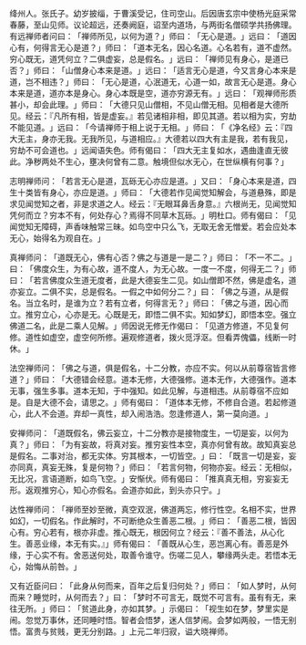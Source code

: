 绛州人。张氏子。幼岁披缁，于曹溪受记，住司空山。后因唐玄宗中使杨光庭采常春藤，至山见师。议论超远，还奏阙庭，诏至内道场，与两街名僧硕学共扬佛理。有远禅师者问曰：​「禅师所见，以何为道？​」师曰：​「无心是道。​」远曰：​「道因心有，何得言无心是道？​」师曰：​「道本无名，因心名道。心名若有，道不虚然。穷心既无，道凭何立？二俱虚妄，总是假名。​」远曰：​「禅师见有身心，是道已否？​」师曰：​「山僧身心本来是道。​」远曰：​「适言无心是道，今又言身心本来是道，岂不相违？​」师曰：​「无心是道，心泯道无，心道一如，故言无心是道。身心本来是道，道亦本是身心。身心本既是空，道亦穷源无有。​」远曰：​「观禅师形质甚小，却会此理。​」师曰：​「大德只见山僧相，不见山僧无相。见相者是大德所见。经云：『凡所有相，皆是虚妄。』若见诸相非相，即见其道。若以相为实，穷劫不能见道。​」远曰：​「今请禅师于相上说于无相。​」师曰：​「​《净名经》云：『四大无主，身亦无我。无我所见，与道相应。』大德若以四大有主是我，若有我见，穷劫不可会道也。​」远闻语失色。师有偈曰：​「四大无主复如水，遇曲逢直无彼此。净秽两处不生心，壅决何曾有二意。触境但似水无心，在世纵横有何事？​」

志明禅师问：​「若言无心是道，瓦砾无心亦应是道。​」又曰：​「身心本来是道，四生十类皆有身心，亦应是道。​」师曰：​「大德若作见闻觉知解会，与道悬殊，即是求见闻觉知之者，非是求道之人。经云：『无眼耳鼻舌身意。』六根尚无，见闻觉知凭何而立？穷本不有，何处存心？焉得不同草木瓦砾。​」明杜口。师有偈曰：​「见闻觉知无障碍，声香味触常三昧。如鸟空中只么飞，无取无舍无憎爱。若会应处本无心，始得名为观自在。​」

真禅师问：​「道既无心，佛有心否？佛之与道是一是二？​」师曰：​「不一不二。​」曰：​「佛度众生，为有心故，道不度人，为无心故。一度一不度，何得无二？​」师曰：​「若言佛度众生道无度者，此是大德妄生二见。如山僧即不然，佛是虚名，道亦妄立。二俱不实，总是假名。一假之中如何分二？​」曰：​「佛之与道，从是假名。当立名时，是谁为立？若有立者，何得言无？​」师曰：​「佛之与道，因心而立。推穷立心，心亦是无。心既是无，即悟二俱不实。知如梦幻，即悟本空。强立佛道二名，此是二乘人见解。​」师因说无修无作偈曰：​「见道方修道，不见复何修。道性如虚空，虚空何所修。遍观修道者，拨火觅浮沤。但看弄傀儡，线断一时休。​」

法空禅师问：​「佛之与道，俱是假名，十二分教，亦应不实。何以从前尊宿皆言修道？​」师曰：​「大德错会经意。道本无修，大德强修。道本无作，大德强作。道本无事，强生多事。道本无知，于中强知。如此见解，与道相违。从前尊宿不应如是。自是大德不会，请思之。​」师有偈曰：​「道体本无修，不修自合道。若起修道心，此人不会道。弃却一真性，却入闹浩浩。忽逢修道人，第一莫向道。​」

安禅师问：​「道既假名，佛云妄立，十二分教亦是接物度生，一切是妄，以何为真？​」师曰：​「为有妄故，将真对妄。推穷妄性本空，真亦何曾有故。故知真妄总是假名。二事对治，都无实体。穷其根本，一切皆空。​」曰：​「既言一切是妄，妄亦同真，真妄无殊，复是何物？​」师曰：​「若言何物，何物亦妄。经云：无相似，无比况，言语道断，如鸟飞空。​」安惭伏。师有偈曰：​「推真真无相，穷妄妄无形。返观推穷心，知心亦假名。会道亦如此，到头亦只宁。​」

达性禅师问：​「禅师至妙至微，真空双泯，佛道两忘，修行性空。名相不实，世界如幻，一切假名。作此解时，不可断绝众生善恶二根。​」师曰：​「善恶二根，皆因心有。穷心若有，根亦非虚。推心既无，根因何立？经云：『善不善法，从心化生。善恶业缘，本无有实。』」师有偈曰：​「善既从心生，恶岂离心有。善恶是外缘，于心实不有。舍恶送何处，取善令谁守。伤嗟二见人，攀缘两头走。若悟本无心，始悔从前咎。​」

又有近臣问曰：​「此身从何而来，百年之后复归何处？​」师曰：​「如人梦时，从何而来？睡觉时，从何而去？​」曰：​「梦时不可言无，既觉不可言有。虽有有无，来往无所。​」师曰：​「贫道此身，亦如其梦。​」示偈曰：​「视生如在梦，梦里实是闹。忽觉万事休，还同睡时悟。智者会悟梦，迷人信梦闹。会梦如两般，一悟无别悟。富贵与贫贱，更无分别路。​」上元二年归寂，谥大晓禅师。